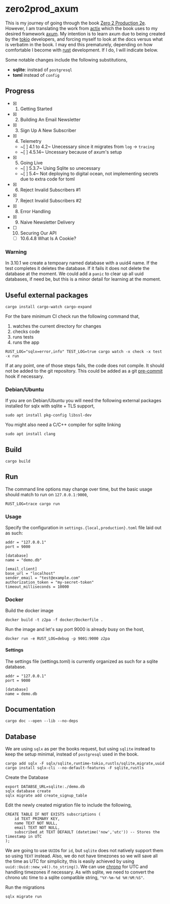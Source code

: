 # zero2prod_axum

This is my journey of going through the book [Zero 2 Production 2e](https://www.zero2prod.com/). However, I am translating the work from [actix](https://actix.rs/) which the book uses to my desired framework [axum](https://docs.rs/axum/latest/axum/). My intention is to learn axum due to being created by the [tokio](https://tokio.rs/) developers, and forcing myself to look at the docs versus what is verbatim in the book. I may end this prematurely, depending on how comfortable I become with [rust](https://www.rust-lang.org) development. If I do, I will indicate below.

Some notable changes include the following substitutions,

* **sqlite**: instead of `postgresql`
* **toml** instead of `config`

## Progress

- [x] 1. Getting Started
- [x] 2. Building An Email Newsletter
- [x] 3. Sign Up A New Subscriber
- [x] 4. Telemetry
  - ~[ ] 4.1 to 4.2~ Unecessary since it migrates from `log` -> `tracing`
  - ~[ ] 4.5.14~ Uncessary because of axum's setup
- [x] 5. Going Live
  - ~[ ] 5.3.7~ Using Sqlite so unecessary
  - ~[ ] 5.4~ Not deploying to digital ocean, not implementing secrets due to extra code for toml
- [x] 6. Reject Invalid Subscribers #1
- [x] 7. Reject Invalid Subscribers #2
- [x] 8. Error Handling
- [x] 9. Naive Newsletter Delivery
- [ ] 10. Securing Our API
  - [ ] 10.6.4.8 What Is A Cookie?

### Warning

In 3.10.1 we create a tempoary named database with a uuid4 name. If the test completes it deletes the database. If it fails it does not delete the database at the moment. We could add a `panic` to clear up all uuid databases, if need be, but this is a minor detail for learning at the moment.

## Useful external packages

```
cargo install cargo-watch cargo-expand
```

For the bare minimum CI check run the following command that,

1. watches the current directory for changes
2. checks code
3. runs tests
4. runs the app

```
RUST_LOG="sqlx=error,info" TEST_LOG=true cargo watch -x check -x test -x run
```

If at any point, one of those steps fails, the code does not compile. It should not be added to the git repository. This could be added as a git [pre-commit](https://git-scm.com/book/en/v2/Customizing-Git-Git-Hooks) hook if necessary.

### Debian/Ubuntu

If you are on Debian/Ubuntu you will need the following external packages installed for sqlx with sqlite + TLS support,

```
sudo apt install pkg-config libssl-dev
```

You might also need a C/C++ compiler for sqlite linking

```
sudo apt install clang
```

## Build

```
cargo build
```

## Run

The command line options may change over time, but the basic usage should match to run on `127.0.0.1:9000`,

```
RUST_LOG=trace cargo run
```

### Usage

Specify the configuration in `settings.{local,production}.toml` file laid out as such:

```
addr = "127.0.0.1"
port = 9000

[database]
name = "demo.db"

[email_client]
base_url = "localhost"
sender_email = "test@example.com"
authorization_token = "my-secret-token"
timeout_milliseconds = 10000
```

### Docker

Build the docker image

```
docker build -t z2pa -f docker/Dockerfile .
```

Run the image and let's say port 9000 is already busy on the host,

```
docker run -e RUST_LOG=debug -p 9001:9000 z2pa
```

#### Settings

The settings file (settings.toml) is currently organized as such for a sqlite database.

```
addr = "127.0.0.1"
port = 9000

[database]
name = demo.db
```

## Documentation

```
cargo doc --open --lib --no-deps
```

## Database

We are using `sqlx` as per the books request, but using `sqlite` instead to keep the setup minimal, instead of `postgresql` used in the book.

```
cargo add sqlx -F sqlx/sqlite,runtime-tokio,rustls/sqlite,migrate,uuid
cargo install sqlx-cli --no-default-features -F sqlite,rustls
```

Create the Database

```
export DATABSE_URL=sqlite:./demo.db
sqlx database create
sqlx migrate add create_signup_table
```

Edit the newly created migration file to include the following,

```
CREATE TABLE IF NOT EXISTS subscriptions (
    id TEXT PRIMARY KEY,
    name TEXT NOT NULL,
    email TEXT NOT NULL,
    subscribed_at TEXT DEFAULT (datetime('now','utc')) -- Stores the timestamp in UTC
);
```

We are going to use `UUID`s for `id`, but `sqlite` does not natively support them so using `TEXT` instead. Also, we do not have timezones so we will save all the time as UTC for simplicity, this is easily achieved by using `uuid::Uuid::new_v4().to_string()`. We can use [chrono](https://docs.rs/chrono/latest/chrono/) for UTC and handling timezones if necessary. As with sqlite, we need to convert the chrono utc time to a sqlite compatible string, `"%Y-%m-%d %H:%M:%S"`.

Run the migrations

```
sqlx migrate run
```
